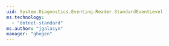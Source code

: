 ```yaml
---
uid: System.Diagnostics.Eventing.Reader.StandardEventLevel
ms.technology: 
  - "dotnet-standard"
ms.author: "jgalasyn"
manager: "ghogen"
---
```

